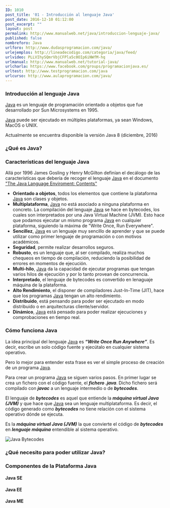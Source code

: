 ```yaml
---
ID: 1010
post_title: '01 - Introducción al lenguaje Java'
post_date: 2016-12-10 01:12:00
post_excerpt: ""
layout: post
permalink: http://www.manualweb.net/java/introduccion-lenguaje-java/
published: false
nombreforo: Java
urlforo: http://www.dudasprogramacion.com/java/
urlejemplos: http://lineadecodigo.com/categoria/java/feed/
urlvideo: PLLVIhySQmrVbjCFPla5c0OIp6iNWfM-hq
urlmanual: http://www.manualweb.net/tutorial-java/
urlcharla: https://www.facebook.com/groups/programacionjava.es/
urltest: http://www.testprogramacion.com/java
urlcurso: http://www.aulaprogramacion.com/java/
---
```

### Introducción al lenguaje Java
[Java][1] es un lenguaje de programación orientado a objetos que fue desarrollado por Sun Microsystems en 1995.

[Java][1] puede ser ejecutado en múltiples plataformas, ya sean Windows, MacOS o UNIX.

Actualmente se encuentra disponible la versión Java 8 (diciembre, 2016)

### ¿Qué es Java?

### Características del lenguaje Java

Allá por 1996 James Gosling y Henry McGilton definían el decálogo de las características que debería de recoger el lenguaje [Java][1] en el documento ["The Java Language Enviroment: Contents"][2]



* **Orientado a objetos**, todos los elementos que contiene la plataforma [Java][1] son clases y objetos.
* **Multiplataforma**, [Java][1] no está asociado a ninguna plataforma en concreto. La compilación del lenguaje [Java][1] se hace en bytecodes, los cuales son interpretados por una Java Virtual Machine (JVM). Esto hace que podamos ejecutar un mismo programa [Java][1] en cualquier plataforma, siguiendo la máxima de "Write Once, Run Everywhere".
* **Sencillez**, [Java][1] es un lenguaje muy sencillo de aprender y que se puede utilizar como primer lenguaje de programación o con motivos académicos.
* **Seguridad**, permite realizar desarrollos seguros.
* **Robusto**, es un lenguaje que, al ser compilado, realiza muchos chequeos en tiempo de compilación, reduciendo la posibilidad de errores en momentos de ejecución.
* **Multi-hilo**, [Java][1] da la capacidad de ejecutar programas que tengan varios hilos de ejecución y por lo tanto provean de concurrencia.
* **Interpretado**, el lenguaje de bytecodes es convertido en lenaguaje máquina de la plataforma.
* **Alto Rendimiento**, el disponer de compiladores Just-In-Time (JIT), hace que los programas [Java][1] tengan un alto rendimiento.
* **Distribuido**, está pensando para poder ser ejecutado en modo distribuido o en arquitecturas cliente/servidor.
* **Dinámico**, [Java][1] está pensado para poder realizar ejecuciones y comprobaciones en tiempo real.


### Cómo funciona Java
La idea principal del lenguaje [Java][1] es ***“Write Once Run Anywhere”***. Es decir, escribe un solo código fuente y ejecútalo en cualquier sistema operativo.

Pero lo mejor para entender esta frase es ver el simple proceso de creación de un programa [Java][1].

Para crear un programa [Java][1] se siguen varios pasos. En primer lugar se crea un fichero con el código fuente, el ***fichero .java***. Dicho fichero será compilado con ***javac*** a un lenguaje intermedio o de ***bytecodes***.

El lenguaje de ***bytecodes*** es aquel que entiende la ***máquina virtual Java (JVM)*** y que hace que [Java][1] sea un lenguaje multiplataforma. Es decir, el código generado como ***bytecodes*** no tiene relación con el sistema operativo dónde se ejecuta.

Es la ***máquina virtual Java (JVM)*** la que convierte el código de ***bytecodes*** en ***lenguaje máquina*** entendible al sistema operativo.

![Java Bytecodes](http://github.com/victorcuervo/manualweb/java/images/java_bytecode.jpg)


### ¿Qué necesito para poder utilizar Java?

### Componentes de la Plataforma Java

#### Java SE
#### Java EE
#### Java ME

[1]: http://www.manualweb.net/tutorial-java/
[2]: http://www.oracle.com/technetwork/java/intro-141325.html#334
